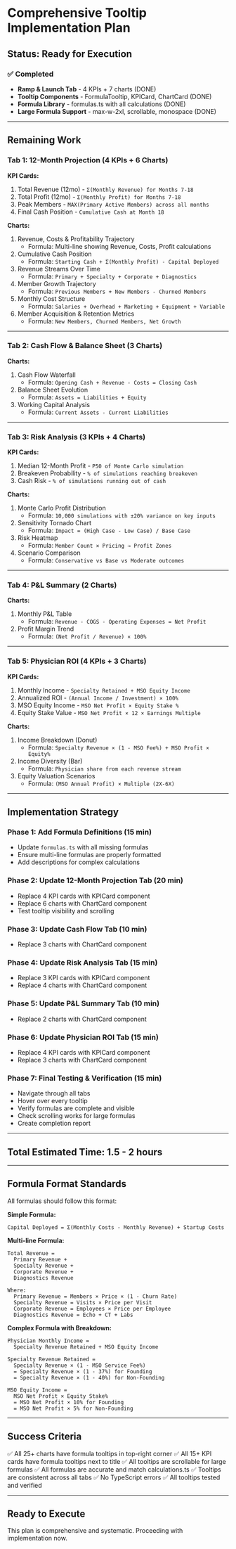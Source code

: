 # Comprehensive Tooltip Implementation Plan

## Status: Ready for Execution

### ✅ Completed
- **Ramp & Launch Tab** - 4 KPIs + 7 charts (DONE)
- **Tooltip Components** - FormulaTooltip, KPICard, ChartCard (DONE)
- **Formula Library** - formulas.ts with all calculations (DONE)
- **Large Formula Support** - max-w-2xl, scrollable, monospace (DONE)

---

## Remaining Work

### Tab 1: 12-Month Projection (4 KPIs + 6 Charts)

**KPI Cards:**
1. Total Revenue (12mo) - `Σ(Monthly Revenue) for Months 7-18`
2. Total Profit (12mo) - `Σ(Monthly Profit) for Months 7-18`
3. Peak Members - `MAX(Primary Active Members) across all months`
4. Final Cash Position - `Cumulative Cash at Month 18`

**Charts:**
1. Revenue, Costs & Profitability Trajectory
   - Formula: Multi-line showing Revenue, Costs, Profit calculations
2. Cumulative Cash Position
   - Formula: `Starting Cash + Σ(Monthly Profit) - Capital Deployed`
3. Revenue Streams Over Time
   - Formula: `Primary + Specialty + Corporate + Diagnostics`
4. Member Growth Trajectory
   - Formula: `Previous Members + New Members - Churned Members`
5. Monthly Cost Structure
   - Formula: `Salaries + Overhead + Marketing + Equipment + Variable`
6. Member Acquisition & Retention Metrics
   - Formula: `New Members, Churned Members, Net Growth`

---

### Tab 2: Cash Flow & Balance Sheet (3 Charts)

**Charts:**
1. Cash Flow Waterfall
   - Formula: `Opening Cash + Revenue - Costs = Closing Cash`
2. Balance Sheet Evolution
   - Formula: `Assets = Liabilities + Equity`
3. Working Capital Analysis
   - Formula: `Current Assets - Current Liabilities`

---

### Tab 3: Risk Analysis (3 KPIs + 4 Charts)

**KPI Cards:**
1. Median 12-Month Profit - `P50 of Monte Carlo simulation`
2. Breakeven Probability - `% of simulations reaching breakeven`
3. Cash Risk - `% of simulations running out of cash`

**Charts:**
1. Monte Carlo Profit Distribution
   - Formula: `10,000 simulations with ±20% variance on key inputs`
2. Sensitivity Tornado Chart
   - Formula: `Impact = (High Case - Low Case) / Base Case`
3. Risk Heatmap
   - Formula: `Member Count × Pricing → Profit Zones`
4. Scenario Comparison
   - Formula: `Conservative vs Base vs Moderate outcomes`

---

### Tab 4: P&L Summary (2 Charts)

**Charts:**
1. Monthly P&L Table
   - Formula: `Revenue - COGS - Operating Expenses = Net Profit`
2. Profit Margin Trend
   - Formula: `(Net Profit / Revenue) × 100%`

---

### Tab 5: Physician ROI (4 KPIs + 3 Charts)

**KPI Cards:**
1. Monthly Income - `Specialty Retained + MSO Equity Income`
2. Annualized ROI - `(Annual Income / Investment) × 100%`
3. MSO Equity Income - `MSO Net Profit × Equity Stake %`
4. Equity Stake Value - `MSO Net Profit × 12 × Earnings Multiple`

**Charts:**
1. Income Breakdown (Donut)
   - Formula: `Specialty Revenue × (1 - MSO Fee%) + MSO Profit × Equity%`
2. Income Diversity (Bar)
   - Formula: `Physician share from each revenue stream`
3. Equity Valuation Scenarios
   - Formula: `(MSO Annual Profit) × Multiple (2X-6X)`

---

## Implementation Strategy

### Phase 1: Add Formula Definitions (15 min)
- Update `formulas.ts` with all missing formulas
- Ensure multi-line formulas are properly formatted
- Add descriptions for complex calculations

### Phase 2: Update 12-Month Projection Tab (20 min)
- Replace 4 KPI cards with KPICard component
- Replace 6 charts with ChartCard component
- Test tooltip visibility and scrolling

### Phase 3: Update Cash Flow Tab (10 min)
- Replace 3 charts with ChartCard component

### Phase 4: Update Risk Analysis Tab (15 min)
- Replace 3 KPI cards with KPICard component
- Replace 4 charts with ChartCard component

### Phase 5: Update P&L Summary Tab (10 min)
- Replace 2 charts with ChartCard component

### Phase 6: Update Physician ROI Tab (15 min)
- Replace 4 KPI cards with KPICard component
- Replace 3 charts with ChartCard component

### Phase 7: Final Testing & Verification (15 min)
- Navigate through all tabs
- Hover over every tooltip
- Verify formulas are complete and visible
- Check scrolling works for large formulas
- Create completion report

---

## Total Estimated Time: 1.5 - 2 hours

---

## Formula Format Standards

All formulas should follow this format:

**Simple Formula:**
```
Capital Deployed = Σ(Monthly Costs - Monthly Revenue) + Startup Costs
```

**Multi-line Formula:**
```
Total Revenue = 
  Primary Revenue + 
  Specialty Revenue + 
  Corporate Revenue + 
  Diagnostics Revenue

Where:
  Primary Revenue = Members × Price × (1 - Churn Rate)
  Specialty Revenue = Visits × Price per Visit
  Corporate Revenue = Employees × Price per Employee
  Diagnostics Revenue = Echo + CT + Labs
```

**Complex Formula with Breakdown:**
```
Physician Monthly Income = 
  Specialty Revenue Retained + MSO Equity Income

Specialty Revenue Retained = 
  Specialty Revenue × (1 - MSO Service Fee%)
  = Specialty Revenue × (1 - 37%) for Founding
  = Specialty Revenue × (1 - 40%) for Non-Founding

MSO Equity Income = 
  MSO Net Profit × Equity Stake%
  = MSO Net Profit × 10% for Founding
  = MSO Net Profit × 5% for Non-Founding
```

---

## Success Criteria

✅ All 25+ charts have formula tooltips in top-right corner
✅ All 15+ KPI cards have formula tooltips next to title
✅ All tooltips are scrollable for large formulas
✅ All formulas are accurate and match calculations.ts
✅ Tooltips are consistent across all tabs
✅ No TypeScript errors
✅ All tooltips tested and verified

---

## Ready to Execute

This plan is comprehensive and systematic. Proceeding with implementation now.

